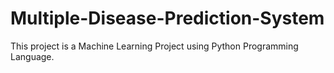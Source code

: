 # Multiple-Disease-Prediction-System
This project is a Machine Learning Project using Python Programming Language.
